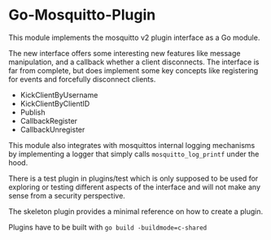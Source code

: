 # Go-Mosquitto-Plugin

This module implements the mosquitto v2 plugin interface as a Go module.

The new interface offers some interesting new features like message manipulation, and a callback whether a client
disconnects. The interface is far from complete, but does implement some key concepts like registering for events and 
forcefully disconnect clients.

* KickClientByUsername
* KickClientByClientID
* Publish
* CallbackRegister
* CallbackUnregister

This module also integrates with mosquittos internal logging mechanisms by implementing a logger that simply calls
`mosquitto_log_printf` under the hood.

There is a test plugin in plugins/test which is only supposed to be used for exploring or testing different aspects of
the interface and will not make any sense from a security perspective.

The skeleton plugin provides a minimal reference on how to create a plugin.

Plugins have to be built with `go build -buildmode=c-shared`
